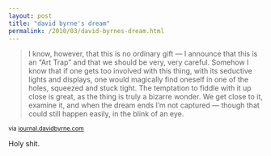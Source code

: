 ```yaml
---
layout: post
title: "david byrne's dream"
permalink: /2010/03/david-byrnes-dream.html
---
```


<blockquote><p>I know, however, that this is no ordinary gift — I announce that this is an “Art Trap” and that we should be very, very careful. Somehow I know that if one gets too involved with this thing, with its seductive lights and displays, one would magically find oneself in one of the holes, squeezed and stuck tight. The temptation to fiddle with it up close is great, as the thing is truly a bizarre wonder. We get close to it, examine it, and when the dream ends I’m not captured — though that could still happen easily, in the blink of an eye.</p></blockquote>

<p><small>via <a href="http://journal.davidbyrne.com/2010/03/030510-dream-the-art-trap.html">journal.davidbyrne.com</a></small></p>

<p>Holy shit.</p>


